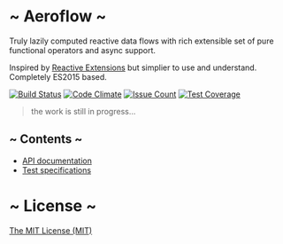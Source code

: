 # ~ Aeroflow ~

Truly lazily computed reactive data flows with rich extensible set of pure functional operators and async support.

Inspired by [Reactive Extensions](http://reactivex.io/) but simplier to use and understand. Completely ES2015 based.

[![Build Status](https://travis-ci.org/vladen/aeroflow.svg?branch=master)](https://travis-ci.org/vladen/aeroflow)
[![Code Climate](https://codeclimate.com/github/vladen/aeroflow/badges/gpa.svg)](https://codeclimate.com/github/vladen/aeroflow)
[![Issue Count](https://codeclimate.com/github/vladen/aeroflow/badges/issue_count.svg)](https://codeclimate.com/github/vladen/aeroflow)
[![Test Coverage](https://codeclimate.com/github/vladen/aeroflow/badges/coverage.svg)](https://codeclimate.com/github/vladen/aeroflow/coverage)

> the work is still in progress...

## ~ Contents ~
* [API documentation](https://github.com/vladen/aeroflow/tree/master/documentation)
* [Test specifications](https://github.com/vladen/aeroflow/tree/master/specifications)

# ~ License ~

[The MIT License (MIT)](https://github.com/vladen/aeroflow/blob/master/LICENSE)
